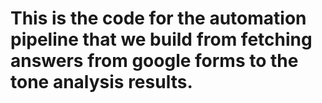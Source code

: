 # This is the code for the automation pipeline that we build from fetching answers from google forms to the tone analysis results.
